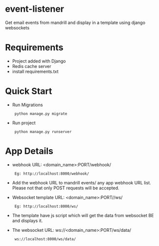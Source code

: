 # event-listener
Get email events from mandrill and display in a template using django websockets

# Requirements
- Project added with Django
- Redis cache server
- install requirements.txt

# Quick Start
 - Run Migrations
 
        python manage.py migrate
 - Run project
 
        python manage.py runserver
 
 # App Details
 
 - webhook URL: <domain_name>:PORT/webhook/
 
        Eg: http://localhost:8000/webhook/
 - Add the webhook URL to mandrill events/ any app webhook URL list. Please not that only POST requests will be accepted.
 - Websocket template URL: <domain_name>:PORT//ws/
 
        Eg: http://localhost:8000/ws/
 - The template have js script which will get the data from websocket BE and displays it. 
 - The websocket URL: ws://<domain_name>:PORT/ws/data/
 
        ws://localhost:8000/ws/data/
